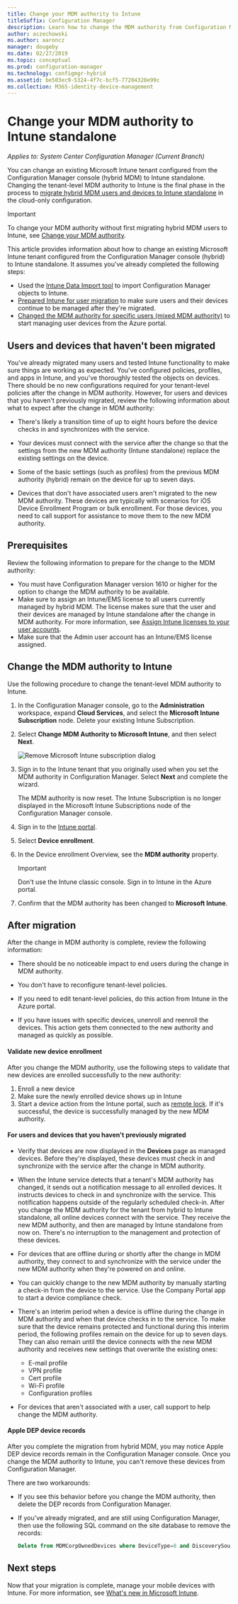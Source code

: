 ```yaml
---
title: Change your MDM authority to Intune
titleSuffix: Configuration Manager
description: Learn how to change the MDM authority from Configuration Manager (hybrid) to Intune standalone.
author: aczechowski
ms.author: aaroncz
manager: dougeby
ms.date: 02/27/2019
ms.topic: conceptual
ms.prod: configuration-manager
ms.technology: configmgr-hybrid
ms.assetid: be503ec9-5324-4f7c-bcf5-77204328e99c
ms.collection: M365-identity-device-management
---
```


# Change your MDM authority to Intune standalone

*Applies to: System Center Configuration Manager (Current Branch)*    

You can change an existing Microsoft Intune tenant configured from the Configuration Manager console (hybrid MDM) to Intune standalone. Changing the tenant-level MDM authority to Intune is the final phase in the process to [migrate hybrid MDM users and devices to Intune standalone](migrate-hybridmdm-to-intunesa.md) in the cloud-only configuration.    

> [!Important]    
> To change your MDM authority without first migrating hybrid MDM users to Intune, see [Change your MDM authority](change-mdm-authority.md).

This article provides information about how to change an existing Microsoft Intune tenant configured from the Configuration Manager console (hybrid) to Intune standalone. It assumes you've already completed the following steps:
- Used the [Intune Data Import tool](migrate-import-data.md) to import Configuration Manager objects to Intune. 
- [Prepared Intune for user migration](migrate-prepare-intune.md) to make sure users and their devices continue to be managed after they're migrated.
- [Changed the MDM authority for specific users (mixed MDM authority)](migrate-mixed-authority.md) to start managing user devices from the Azure portal.


## Users and devices that haven't been migrated
You've already migrated many users and tested Intune functionality to make sure things are working as expected. You've configured policies, profiles, and apps in Intune, and you've thoroughly tested the objects on devices. There should be no new configurations required for your tenant-level policies after the change in MDM authority. However, for users and devices that you haven't previously migrated, review the following information about what to expect after the change in MDM authority:    

- There's likely a transition time of up to eight hours before the device checks in and synchronizes with the service.  

- Your devices must connect with the service after the change so that the settings from the new MDM authority (Intune standalone) replace the existing settings on the device.  

- Some of the basic settings (such as profiles) from the previous MDM authority (hybrid) remain on the device for up to seven days.  

- Devices that don't have associated users aren't migrated to the new MDM authority. These devices are typically with scenarios for iOS Device Enrollment Program or bulk enrollment. For those devices, you need to call support for assistance to move them to the new MDM authority.



## Prerequisites
Review the following information to prepare for the change to the MDM authority:
- You must have Configuration Manager version 1610 or higher for the option to change the MDM authority to be available.
- Make sure to assign an Intune/EMS license to all users currently managed by hybrid MDM. The license makes sure that the user and their devices are managed by Intune standalone after the change in MDM authority. For more information, see [Assign Intune licenses to your user accounts](https://docs.microsoft.com/intune/get-started/start-with-a-paid-subscription-to-microsoft-intune-step-4).
- Make sure that the Admin user account has an Intune/EMS license assigned.

## Change the MDM authority to Intune
Use the following procedure to change the tenant-level MDM authority to Intune.

1. In the Configuration Manager console, go to the **Administration** workspace, expand **Cloud Services**, and select the **Microsoft Intune Subscription** node. Delete your existing Intune Subscription.  

2. Select **Change MDM Authority to Microsoft Intune**, and then select **Next**.

    ![Remove Microsoft Intune subscription dialog](media/mdm-change-delete-subscription.png)  

3. Sign in to the Intune tenant that you originally used when you set the MDM authority in Configuration Manager. Select **Next** and complete the wizard.

    The MDM authority is now reset. The Intune Subscription is no longer displayed in the Microsoft Intune Subscriptions node of the Configuration Manager console.  

4. Sign in to the [Intune portal](https://aka.ms/IntunePortal).

5. Select **Device enrollment**.  

6. In the Device enrollment Overview, see the **MDM authority** property.

   > [!Important]    
   > Don't use the Intune classic console. Sign in to Intune in the Azure portal.  

7. Confirm that the MDM authority has been changed to **Microsoft Intune**. 



## After migration

After the change in MDM authority is complete, review the following information:

- There should be no noticeable impact to end users during the change in MDM authority.  

- You don't have to reconfigure tenant-level policies.  

- If you need to edit tenant-level policies, do this action from Intune in the Azure portal.  

- If you have issues with specific devices, unenroll and reenroll the devices. This action gets them connected to the new authority and managed as quickly as possible.


#### Validate new device enrollment
After you change the MDM authority, use the following steps to validate that new devices are enrolled successfully to the new authority:   
1. Enroll a new device
2. Make sure the newly enrolled device shows up in Intune
3. Start a device action from the Intune portal, such as [remote lock](https://docs.microsoft.com/intune/device-remote-lock). If it's successful, the device is successfully managed by the new MDM authority.


#### For users and devices that you haven't previously migrated

- Verify that devices are now displayed in the **Devices** page as managed devices. Before they're displayed, these devices must check in and synchronize with the service after the change in MDM authority. 

- When the Intune service detects that a tenant's MDM authority has changed, it sends out a notification message to all enrolled devices. It instructs devices to check in and synchronize with the service. This notification happens outside of the regularly scheduled check-in. After you change the MDM authority for the tenant from hybrid to Intune standalone, all online devices connect with the service. They receive the new MDM authority, and then are managed by Intune standalone from now on. There's no interruption to the management and protection of these devices.

- For devices that are offline during or shortly after the change in MDM authority, they connect to and synchronize with the service under the new MDM authority when they're powered on and online.  

- You can quickly change to the new MDM authority by manually starting a check-in from the device to the service. Use the Company Portal app to start a device compliance check.

- There's an interim period when a device is offline during the change in MDM authority and when that device checks in to the service. To make sure that the device remains protected and functional during this interim period, the following profiles remain on the device for up to seven days. They can also remain until the device connects with the new MDM authority and receives new settings that overwrite the existing ones:
    - E-mail profile
    - VPN profile
    - Cert profile
    - Wi-Fi profile
    - Configuration profiles

- For devices that aren't associated with a user, call support to help change the MDM authority. 

#### <a name="bkmk-ki-dep"></a> Apple DEP device records
<!--ICM 105091970-->
After you complete the migration from hybrid MDM, you may notice Apple DEP device records remain in the Configuration Manager console. Once you change the MDM authority to Intune, you can't remove these devices from Configuration Manager. 

There are two workarounds:

- If you see this behavior before you change the MDM authority, then delete the DEP records from Configuration Manager.  

- If you've already migrated, and are still using Configuration Manager, then use the following SQL command on the site database to remove the records:  

    ```SQL
    Delete from MDMCorpOwnedDevices where DeviceType=8 and DiscoverySources=4
    ```



## Next steps

Now that your migration is complete, manage your mobile devices with Intune. For more information, see
[What's new in Microsoft Intune](https://docs.microsoft.com/intune/whats-new).


